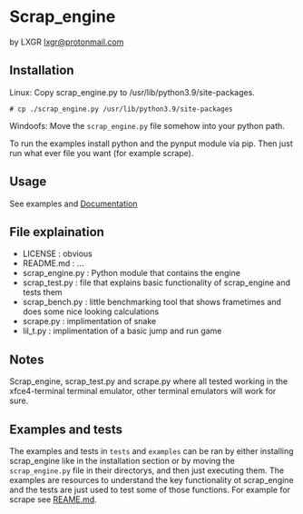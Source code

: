 # Scrap_engine
by LXGR <lxgr@protonmail.com>

## Installation
Linux:
Copy scrap_engine.py to /usr/lib/python3.9/site-packages.
```shell
# cp ./scrap_engine.py /usr/lib/python3.9/site-packages
```

Windoofs:
Move the ```scrap_engine.py``` file somehow into your python path.

To run the examples install python and the pynput module via pip. Then just run what ever file you want (for example scrape).

## Usage
See examples and [Documentation](docs/DOCS.md)

## File explaination
- LICENSE : obvious
- README.md : ...
- scrap_engine.py : Python module that contains the engine
- scrap_test.py : file that explains basic functionality of scrap_engine and tests them
- scrap_bench.py : little benchmarking tool that shows frametimes and does some nice looking calculations
- scrape.py : implimentation of snake
- lil_t.py : implimentation of a basic jump and run game

## Notes
Scrap_engine, scrap_test.py and scrape.py where all tested working in the xfce4-terminal terminal emulator, other terminal emulators will work for sure.

## Examples and tests
The examples and tests in ```tests``` and ```examples``` can be ran by either installing scrap_engine like in the installation section or by moving the ```scrap_engine.py``` file in their directorys, and then just executing them.
The examples are resources to understand the key functionality ot scrap_engine and the tests are just used to test some of those functions.
For example for scrape see [REAME.md](examples/README.md).
